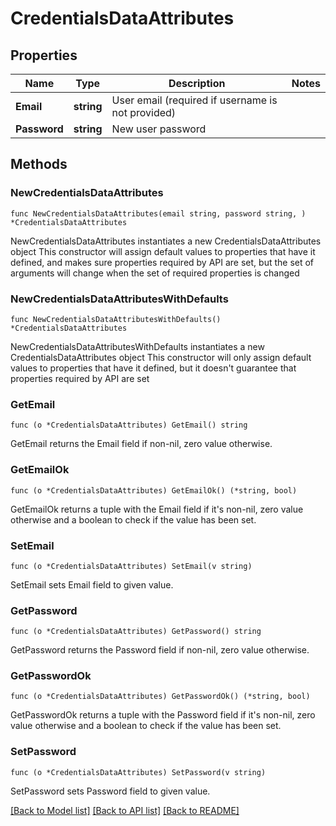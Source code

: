 # CredentialsDataAttributes

## Properties

Name | Type | Description | Notes
------------ | ------------- | ------------- | -------------
**Email** | **string** | User email (required if username is not provided) | 
**Password** | **string** | New user password | 

## Methods

### NewCredentialsDataAttributes

`func NewCredentialsDataAttributes(email string, password string, ) *CredentialsDataAttributes`

NewCredentialsDataAttributes instantiates a new CredentialsDataAttributes object
This constructor will assign default values to properties that have it defined,
and makes sure properties required by API are set, but the set of arguments
will change when the set of required properties is changed

### NewCredentialsDataAttributesWithDefaults

`func NewCredentialsDataAttributesWithDefaults() *CredentialsDataAttributes`

NewCredentialsDataAttributesWithDefaults instantiates a new CredentialsDataAttributes object
This constructor will only assign default values to properties that have it defined,
but it doesn't guarantee that properties required by API are set

### GetEmail

`func (o *CredentialsDataAttributes) GetEmail() string`

GetEmail returns the Email field if non-nil, zero value otherwise.

### GetEmailOk

`func (o *CredentialsDataAttributes) GetEmailOk() (*string, bool)`

GetEmailOk returns a tuple with the Email field if it's non-nil, zero value otherwise
and a boolean to check if the value has been set.

### SetEmail

`func (o *CredentialsDataAttributes) SetEmail(v string)`

SetEmail sets Email field to given value.


### GetPassword

`func (o *CredentialsDataAttributes) GetPassword() string`

GetPassword returns the Password field if non-nil, zero value otherwise.

### GetPasswordOk

`func (o *CredentialsDataAttributes) GetPasswordOk() (*string, bool)`

GetPasswordOk returns a tuple with the Password field if it's non-nil, zero value otherwise
and a boolean to check if the value has been set.

### SetPassword

`func (o *CredentialsDataAttributes) SetPassword(v string)`

SetPassword sets Password field to given value.



[[Back to Model list]](../README.md#documentation-for-models) [[Back to API list]](../README.md#documentation-for-api-endpoints) [[Back to README]](../README.md)


